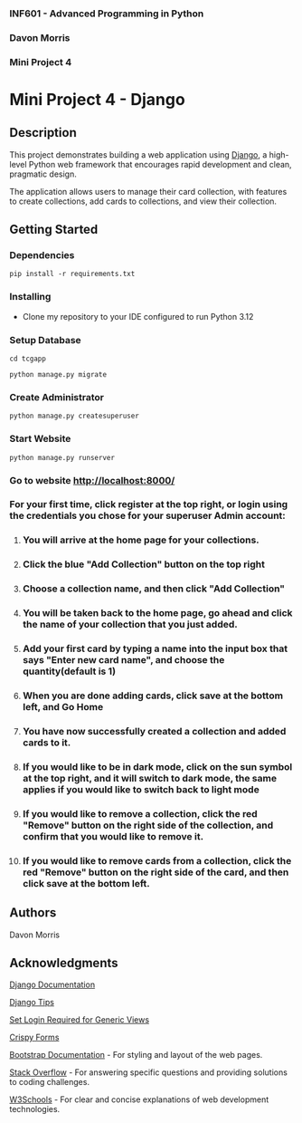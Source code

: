 ### INF601 - Advanced Programming in Python
### Davon Morris
### Mini Project 4


# Mini Project 4 - Django

## Description

This project demonstrates building a web application using [Django](https://www.djangoproject.com/), a high-level Python web framework that encourages rapid development and clean, pragmatic design. 

The application allows users to manage their card collection, with features to create collections, add cards to collections, and view their collection.


## Getting Started

### Dependencies

```
pip install -r requirements.txt
```
### Installing

* Clone my repository to your IDE configured to run Python 3.12

### Setup Database

```
cd tcgapp

python manage.py migrate 
```

### Create Administrator
```
python manage.py createsuperuser
```

### Start Website

```
python manage.py runserver
```



### Go to website [http://localhost:8000/](http://localhost:8000/)

### For your first time, click register at the top right, or login using the credentials you chose for your superuser Admin account:


1. ### You will arrive at the home page for your collections.

2. ### Click the blue "Add Collection" button on the top right


3. ### Choose a collection name, and then click "Add Collection"


4. ### You will be taken back to the home page, go ahead and click the name of your collection that you just added.


5. ### Add your first card by typing a name into the input box that says "Enter new card name", and choose the quantity(default is 1)


6. ### When you are done adding cards, click save at the bottom left, and Go Home


7. ### You have now successfully created a collection and added cards to it.

8. ### If you would like to be in dark mode, click on the sun symbol at the top right, and it will switch to dark mode, the same applies if you would like to switch back to light mode

9. ### If you would like to remove a collection, click the red "Remove" button on the right side of the collection, and confirm that you would like to remove it.

10. ### If you would like to remove cards from a collection, click the red "Remove" button on the right side of the card, and then click save at the bottom left.



## Authors

Davon Morris

## Acknowledgments

[Django Documentation](https://docs.djangoproject.com/en/5.1/)

[Django Tips](https://code.tutsplus.com/10-insanely-useful-django-tips--net-974t)

[Set Login Required for Generic Views](https://stackoverflow.com/questions/2140550/how-to-require-login-for-django-generic-views)

[Crispy Forms](https://simpleisbetterthancomplex.com/tutorial/2018/08/13/how-to-use-bootstrap-4-forms-with-django.html?utm_source=youtube&utm_medium=video_description&utm_campaign=django_auth_tutorial&utm_content=channels)

[Bootstrap Documentation](https://getbootstrap.com/docs/4.5/getting-started/introduction/) - For styling and layout of the web pages.

[Stack Overflow](https://stackoverflow.com/) - For answering specific questions and providing solutions to coding challenges.


[W3Schools](https://www.w3schools.com/) - For clear and concise explanations of web development technologies.
